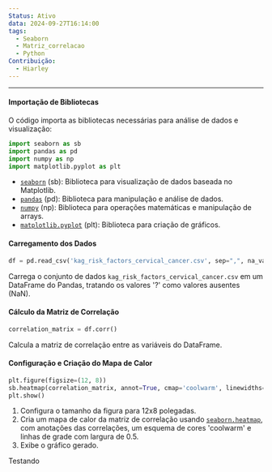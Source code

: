 ```yaml
---
Status: Ativo
data: 2024-09-27T16:14:00
tags:
  - Seaborn
  - Matriz_correlacao
  - Python
Contribuição:
  - Hiarley
---
```

---
#### Importação de Bibliotecas

O código importa as bibliotecas necessárias para análise de dados e visualização:

```python
import seaborn as sb
import pandas as pd
import numpy as np
import matplotlib.pyplot as plt
```
- [`seaborn`](vscode-file://vscode-app/c:/Users/Marcos%20Hiarley/AppData/Local/Programs/Microsoft%20VS%20Code/resources/app/out/vs/code/electron-sandbox/workbench/workbench.html) (sb): Biblioteca para visualização de dados baseada no Matplotlib.
- [`pandas`](vscode-file://vscode-app/c:/Users/Marcos%20Hiarley/AppData/Local/Programs/Microsoft%20VS%20Code/resources/app/out/vs/code/electron-sandbox/workbench/workbench.html) (pd): Biblioteca para manipulação e análise de dados.
- [`numpy`](vscode-file://vscode-app/c:/Users/Marcos%20Hiarley/AppData/Local/Programs/Microsoft%20VS%20Code/resources/app/out/vs/code/electron-sandbox/workbench/workbench.html) (np): Biblioteca para operações matemáticas e manipulação de arrays.
- [`matplotlib.pyplot`](vscode-file://vscode-app/c:/Users/Marcos%20Hiarley/AppData/Local/Programs/Microsoft%20VS%20Code/resources/app/out/vs/code/electron-sandbox/workbench/workbench.html) (plt): Biblioteca para criação de gráficos.

#### Carregamento dos Dados
```python
df = pd.read_csv('kag_risk_factors_cervical_cancer.csv', sep=",", na_values='?')
```

Carrega o conjunto de dados `kag_risk_factors_cervical_cancer.csv` em um DataFrame do Pandas, tratando os valores '?' como valores ausentes (NaN).

#### Cálculo da Matriz de Correlação
```python
correlation_matrix = df.corr()
```
Calcula a matriz de correlação entre as variáveis do DataFrame.

#### Configuração e Criação do Mapa de Calor
```python
plt.figure(figsize=(12, 8))
sb.heatmap(correlation_matrix, annot=True, cmap='coolwarm', linewidths=0.5)
plt.show()
```

1. Configura o tamanho da figura para 12x8 polegadas.
2. Cria um mapa de calor da matriz de correlação usando [`seaborn.heatmap`](vscode-file://vscode-app/c:/Users/Marcos%20Hiarley/AppData/Local/Programs/Microsoft%20VS%20Code/resources/app/out/vs/code/electron-sandbox/workbench/workbench.html), com anotações das correlações, um esquema de cores 'coolwarm' e linhas de grade com largura de 0.5.
3. Exibe o gráfico gerado.

Testando 








